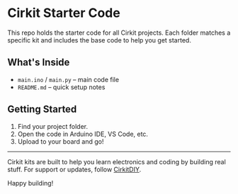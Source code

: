 # Cirkit Starter Code

This repo holds the starter code for all Cirkit projects. Each folder matches a specific kit and includes the base code to help you get started.

## What's Inside

- `main.ino` / `main.py` – main code file
- `README.md` – quick setup notes

## Getting Started

1. Find your project folder.
2. Open the code in Arduino IDE, VS Code, etc. 
3. Upload to your board and go!

---

Cirkit kits are built to help you learn electronics and coding by building real stuff. For support or updates, follow [CirkitDIY](https://instagram.com/cirkitdiy).

Happy building!
